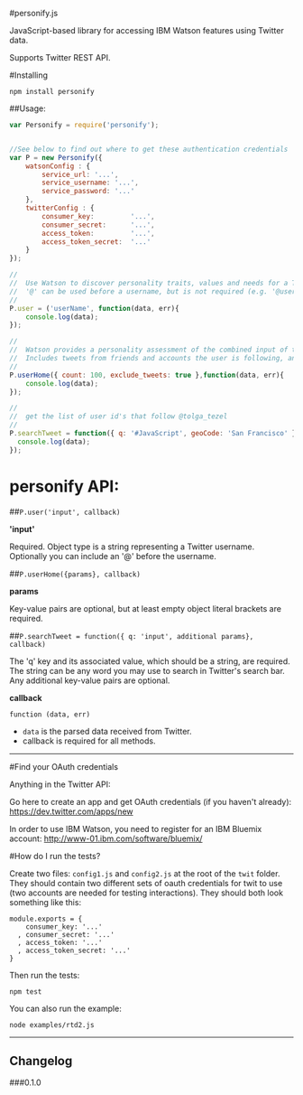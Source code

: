 #personify.js

JavaScript-based library for accessing IBM Watson features using Twitter data. 

Supports Twitter REST API.

#Installing

```
npm install personify
```

##Usage:

```javascript
var Personify = require('personify');


//See below to find out where to get these authentication credentials
var P = new Personify({
    watsonConfig : {
        service_url: '...',
        service_username: '...',
        service_password: '...'
    },
    twitterConfig : {
        consumer_key:         '...',
        consumer_secret:      '...',
        access_token:         '...',
        access_token_secret:  '...'
    }
});

//
//  Use Watson to discover personality traits, values and needs for a Twitter user
//  '@' can be used before a username, but is not required (e.g. '@userName')
//
P.user = ('userName', function(data, err){
    console.log(data);
});

//
//  Watson provides a personality assessment of the combined input of tweets in a user's home timeline
//  Includes tweets from friends and accounts the user is following, and their retweets
//
P.userHome({ count: 100, exclude_tweets: true },function(data, err){
    console.log(data);
});

//
//  get the list of user id's that follow @tolga_tezel
//
P.searchTweet = function({ q: '#JavaScript', geoCode: 'San Francisco' }, function(data, err){
  console.log(data);
});

```

# personify API:

##`P.user('input', callback)`

**'input'**

Required. Object type is a string representing a Twitter username. Optionally you can include an '@' before the username.

##`P.userHome({params}, callback)`

**params**

Key-value pairs are optional, but at least empty object literal brackets are required. 

##`P.searchTweet = function({ q: 'input', additional params}, callback)`

The 'q' key and its associated value, which should be a string, are required. The string can be any word you may use to search in Twitter's search bar. Any additional key-value pairs are optional. 

**callback**

`function (data, err)`

- `data` is the parsed data received from Twitter.
- callback is required for all methods. 

-------

#Find your OAuth credentials

Anything in the Twitter API:

Go here to create an app and get OAuth credentials (if you haven't already): https://dev.twitter.com/apps/new

In order to use IBM Watson, you need to register for an IBM Bluemix account: http://www-01.ibm.com/software/bluemix/


#How do I run the tests?

Create two files: `config1.js` and `config2.js` at the root of the `twit` folder. They should contain two different sets of oauth credentials for twit to use (two accounts are needed for testing interactions). They should both look something like this:

```
module.exports = {
    consumer_key: '...'
  , consumer_secret: '...'
  , access_token: '...'
  , access_token_secret: '...'
}
```

Then run the tests:

```
npm test
```

You can also run the example:

```
node examples/rtd2.js
```
-------

## Changelog

###0.1.0

